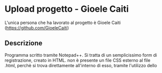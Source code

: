 # Upload progetto - Gioele Caiti 
L'unica persona che ha lavorato al progetto è Gioele Caiti (https://github.com/GioeleCaiti)

## Descrizione
Programma scritto tramite Notepad++. Si tratta di un semplicissimo form di registrazione, creato in HTML. non è presente un file CSS esterno al file .html, perchè si trova direttamente all'interno di esso, tramite l'utilizzo dello <style>. 

E' presente una pagina PHP di risposta, perchè una volta che l'utente inserirà i propri dati, sarà "costretto" a premere sul tasto INVIA DATI, per la "conferma" dell'inserimento dei propri dati. 
  ```bash
<input type="submit" value="INVIA DATI">
```
Se vuole eliminare tutti i dati presenti per qualsiasi motivo, premerà invece sul bottone ANNULLA. 
    ```bash
<input type="reset" value="ANNULLA">
```
Il file PHP non contiene la connessione al database, ma si potrebbe implementare, con il seguente codice: 
  ```python
  $host = "localhost";
	$username = "root";
	$passwo = "";
	$dbname = "nome_database";
	$conn = new mysqli($host,$username,$passwo,$nome_database);
	
	if($conn->connect_errno)
		echo "connessione non riuscita".$conn->connect_error."<br>";
	else
		echo "connessione riuscita<br>";
  $conn->close();
  ```
  
